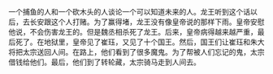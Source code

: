一个捕鱼的人和一个砍木头的人谈论一个可以知道未来的人。龙王听到这个话以后，去长安跟这个人打赌。为了赢得堵，龙王没有像皇帝说的那样下雨。皇帝安慰他说，不会伤害龙王的。但是魏丞相杀死了龙王。后来，皇帝病得越来越严重，最后死了。在地狱里，皇帝见了崔珏，又见了十个国王。然后，国王们让崔珏和朱大将把太宗送回人间。在路上，他们看到了很多魔鬼。为了帮被人们忘记的鬼，太宗借钱给他们。最后，他们到了转轮藏，太宗骑马走到人间去。
